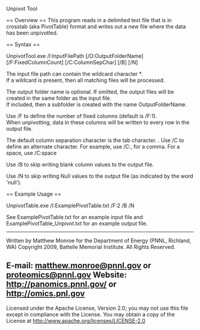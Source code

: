 Unpivot Tool

== Overview ==
This program reads in a delimited text file that is in crosstab (aka PivotTable) 
format and writes out a new file where the data has been unpivotted.

== Syntax ==

UnpivotTool.exe /I:InputFilePath [/O:OutputFolderName]
 [/F:FixedColumnCount] [/C:ColumnSepChar] [/B] [/N]

The input file path can contain the wildcard character *.  
If a wildcard is present, then all matching files will be processed.

The output folder name is optional.  If omitted, the output files 
will be created in the same folder as the input file.  
If included, then a subfolder is created with the name OutputFolderName.

Use /F to define the number of fixed columns (default is /F:1).  
When unpivotting, data in these columns will be written to every row in the output file.

The default column separation character is the tab character.  .
Use /C to define an alternate character.  For example, use /C:, for a comma.
For a space, use /C:space

Use /B to skip writing blank column values to the output file.

Use /N to skip writing Null values to the output file (as indicated by the word 'null').

== Example Usage ==

UnpivotTable.exe /I:ExamplePivotTable.txt /F:2 /B /N

See ExamplePivotTable.txt for an example input file 
and ExamplePivotTable_Unpivot.txt for an example output file.

-------------------------------------------------------------------------------
Written by Matthew Monroe for the Department of Energy (PNNL, Richland, WA)
Copyright 2009, Battelle Memorial Institute.  All Rights Reserved.

E-mail: matthew.monroe@pnnl.gov or proteomics@pnnl.gov
Website: http://panomics.pnnl.gov/ or http://omics.pnl.gov
-------------------------------------------------------------------------------

Licensed under the Apache License, Version 2.0; you may not use this file except 
in compliance with the License.  You may obtain a copy of the License at 
http://www.apache.org/licenses/LICENSE-2.0

